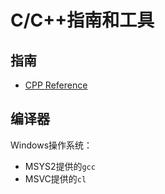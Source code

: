 # C/C++指南和工具

## 指南

- [CPP Reference](http://en.cppreference.com/w/)

## 编译器

Windows操作系统：

- MSYS2提供的`gcc`
- MSVC提供的`cl`
